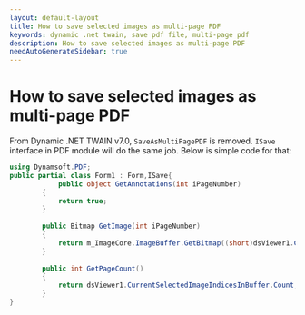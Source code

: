```yaml
---
layout: default-layout
title: How to save selected images as multi-page PDF
keywords: dynamic .net twain, save pdf file, multi-page pdf
description: How to save selected images as multi-page PDF
needAutoGenerateSidebar: true
---
```


# How to save selected images as multi-page PDF

From Dynamic .NET TWAIN v7.0, `SaveAsMultiPagePDF` is removed. `ISave` interface in PDF module will do the same job. Below is simple code for that:

```c#
using Dynamsoft.PDF;
public partial class Form1 : Form,ISave{
            public object GetAnnotations(int iPageNumber)
        {
            return true;      
        }
 
        public Bitmap GetImage(int iPageNumber)
        {
            return m_ImageCore.ImageBuffer.GetBitmap((short)dsViewer1.CurrentSelectedImageIndicesInBuffer[iPageNumber]);
        }
 
        public int GetPageCount()
        {
            return dsViewer1.CurrentSelectedImageIndicesInBuffer.Count; //gets the number of selected images 
        }
}
```

